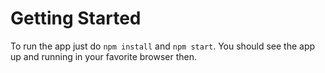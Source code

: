 # Getting Started 

To run the app just do `npm install` and `npm start`. 
You should see the app up and running in your favorite  browser then.

